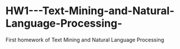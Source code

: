 # HW1---Text-Mining-and-Natural-Language-Processing-
First homework of Text Mining and Natural Language Processing
